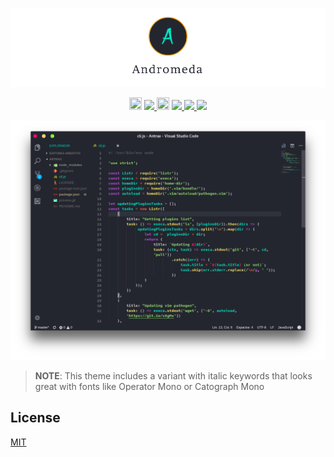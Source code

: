 ![andromeda-logotype](images/andromeda-cover.png)

<p align="center">
<img src="https://assets-cdn.github.com/favicon.ico" width=20 height=20/> 
<a href="https://github.com/EliverLara/Andromeda/releases/latest">
  <img src="https://img.shields.io/github/release/EliverLara/Andromeda.svg?style=flat-square"/>
</a> 
<img src="https://marketplace.visualstudio.com/favicon.ico" width=20 height=20/> 
<a href="https://code.visualstudio.com/updates/v1_26">
  <img src="https://img.shields.io/badge/VS_Code-v1.26+-373277.svg?style=flat-square"/>
</a> 
<a href="https://marketplace.visualstudio.com/items?itemName=EliverLara.andromeda">
  <img src="https://vsmarketplacebadge.apphb.com/installs-short/EliverLara.andromeda.svg?style=flat-square" height=20/>
</a>
<a href="https://marketplace.visualstudio.com/items?itemName=EliverLara.andromeda">
  <img src="https://vsmarketplacebadge.apphb.com/rating-short/EliverLara.andromeda.svg?style=flat-square" height=20/> 
</a>
</p>

![andromeda-screenshot](images/andromeda.png)


> **NOTE**: This theme includes a variant with italic keywords that looks great with fonts like Operator Mono or Catograph Mono

## License

[MIT](https://github.com/EliverLara/Andromeda/blob/master/LICENSE.md)

